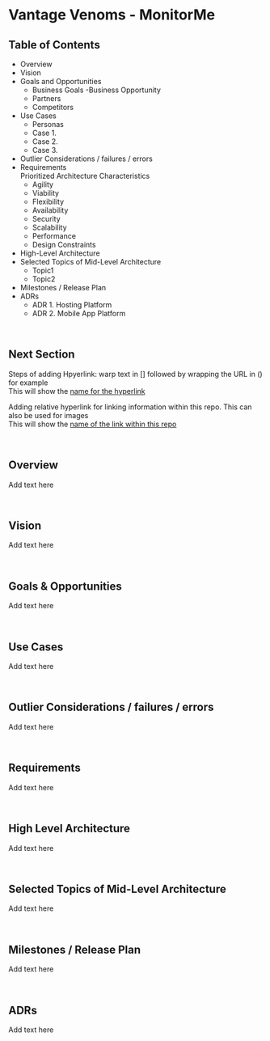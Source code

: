 # Vantage Venoms - MonitorMe

## **Table of Contents** 
- Overview 
- Vision
- Goals and Opportunities
    - Business Goals
     -Business Opportunity
    - Partners
    - Competitors
- Use Cases
    - Personas
    - Case 1. 
    - Case 2. 
    - Case 3.
- Outlier Considerations / failures / errors
- Requirements \
    Prioritized Architecture Characteristics
    - Agility
    - Viability
    - Flexibility
    - Availability
    - Security
    - Scalability
    - Performance
    - Design Constraints
- High-Level Architecture
- Selected Topics of Mid-Level Architecture 
    - Topic1 
    - Topic2
- Milestones / Release Plan 
- ADRs 
    - ADR 1. Hosting Platform 
    - ADR 2. Mobile App Platform    


<br /> 


## **Next Section** 

Steps of adding Hpyerlink: warp text in [] followed by wrapping the URL in () for example \
This will show the [name for the hyperlink](https::linkname)

Adding relative hyperlink for linking information within this repo. This can also be used for images \
This will show the [name of the link within this repo](docs/readme.md)


<br /> 


## **Overview** 
Add text here

<br /> 

## **Vision** 
Add text here

<br /> 

## **Goals & Opportunities** 
Add text here

<br /> 

## **Use Cases** 
Add text here

<br /> 

## **Outlier Considerations / failures / errors** 
Add text here

<br /> 

## **Requirements** 
Add text here

<br /> 

## **High Level Architecture** 
Add text here

<br /> 

## **Selected Topics of Mid-Level Architecture** 
Add text here

<br /> 

## **Milestones / Release Plan** 
Add text here

<br /> 

## **ADRs** 
Add text here


